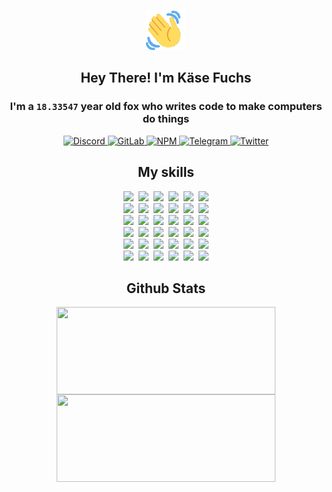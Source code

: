<div><p align=center><img src=./resources/images/wave.gif width=64px height=64px></p><h2 align=center>Hey There! I'm Käse Fuchs</h2><h3 align=center>I'm a <code>18.33547</code> year old fox who writes code to make computers do things</h3><p align=center><a href=https://discord.com/users/507526681125322772><img alt=Discord src="https://img.shields.io/badge/Discord-5865F2?logo=discord&logoColor=white&style=flat-square#98dbd61b9de091db3b6655929fac73d1"> </a><a href=https://gitlab.com/kasefuchs><img alt=GitLab src="https://img.shields.io/badge/GitLab-330F63?logo=gitlab&logoColor=white&style=flat-square#98dbd61b9de091db3b6655929fac73d1"> </a><a href=https://npmjs.com/~kasefuchs><img alt=NPM src="https://img.shields.io/badge/NPM-CB3837?logo=npm&logoColor=white&style=flat-square#98dbd61b9de091db3b6655929fac73d1"> </a><a href=https://t.me/kasefuchs><img alt=Telegram src="https://img.shields.io/badge/Telegram-2CA5E0?logo=telegram&logoColor=white&style=flat-square#98dbd61b9de091db3b6655929fac73d1"> </a><a href=https://twitter.com/kasefuchs><img alt=Twitter src="https://img.shields.io/badge/Twitter-1DA1F2?logo=twitter&logoColor=white&style=flat-square#98dbd61b9de091db3b6655929fac73d1"></a></p><h2 align=center>My skills</h2><p align=center><a href=https://aws.amazon.com/ ><picture><source srcset="https://skillicons.dev/icons?i=aws&theme=dark#98dbd61b9de091db3b6655929fac73d1" media="(prefers-color-scheme: dark)"><source srcset="https://skillicons.dev/icons?i=aws&theme=light#98dbd61b9de091db3b6655929fac73d1" media="(prefers-color-scheme: light), (prefers-color-scheme: no-preference)"><img src="https://skillicons.dev/icons?i=aws&theme=light#98dbd61b9de091db3b6655929fac73d1"></picture></a>&nbsp;&nbsp;<a href=https://en.wikipedia.org/wiki/Bash_(Unix_shell)><picture><source srcset="https://skillicons.dev/icons?i=bash&theme=dark#98dbd61b9de091db3b6655929fac73d1" media="(prefers-color-scheme: dark)"><source srcset="https://skillicons.dev/icons?i=bash&theme=light#98dbd61b9de091db3b6655929fac73d1" media="(prefers-color-scheme: light), (prefers-color-scheme: no-preference)"><img src="https://skillicons.dev/icons?i=bash&theme=light#98dbd61b9de091db3b6655929fac73d1"></picture></a>&nbsp;&nbsp;<a href=https://discord.com/developers/docs><picture><source srcset="https://skillicons.dev/icons?i=bots&theme=dark#98dbd61b9de091db3b6655929fac73d1" media="(prefers-color-scheme: dark)"><source srcset="https://skillicons.dev/icons?i=bots&theme=light#98dbd61b9de091db3b6655929fac73d1" media="(prefers-color-scheme: light), (prefers-color-scheme: no-preference)"><img src="https://skillicons.dev/icons?i=bots&theme=light#98dbd61b9de091db3b6655929fac73d1"></picture></a>&nbsp;&nbsp;<a href=https://www.cloudflare.com/ ><picture><source srcset="https://skillicons.dev/icons?i=cloudflare&theme=dark#98dbd61b9de091db3b6655929fac73d1" media="(prefers-color-scheme: dark)"><source srcset="https://skillicons.dev/icons?i=cloudflare&theme=light#98dbd61b9de091db3b6655929fac73d1" media="(prefers-color-scheme: light), (prefers-color-scheme: no-preference)"><img src="https://skillicons.dev/icons?i=cloudflare&theme=light#98dbd61b9de091db3b6655929fac73d1"></picture></a>&nbsp;&nbsp;<a href=https://en.wikipedia.org/wiki/CSS><picture><source srcset="https://skillicons.dev/icons?i=css&theme=dark#98dbd61b9de091db3b6655929fac73d1" media="(prefers-color-scheme: dark)"><source srcset="https://skillicons.dev/icons?i=css&theme=light#98dbd61b9de091db3b6655929fac73d1" media="(prefers-color-scheme: light), (prefers-color-scheme: no-preference)"><img src="https://skillicons.dev/icons?i=css&theme=light#98dbd61b9de091db3b6655929fac73d1"></picture></a>&nbsp;&nbsp;<a href=https://www.docker.com/ ><picture><source srcset="https://skillicons.dev/icons?i=docker&theme=dark#98dbd61b9de091db3b6655929fac73d1" media="(prefers-color-scheme: dark)"><source srcset="https://skillicons.dev/icons?i=docker&theme=light#98dbd61b9de091db3b6655929fac73d1" media="(prefers-color-scheme: light), (prefers-color-scheme: no-preference)"><img src="https://skillicons.dev/icons?i=docker&theme=light#98dbd61b9de091db3b6655929fac73d1"></picture></a><br><a href=https://www.electronjs.org/ ><picture><source srcset="https://skillicons.dev/icons?i=electron&theme=dark#98dbd61b9de091db3b6655929fac73d1" media="(prefers-color-scheme: dark)"><source srcset="https://skillicons.dev/icons?i=electron&theme=light#98dbd61b9de091db3b6655929fac73d1" media="(prefers-color-scheme: light), (prefers-color-scheme: no-preference)"><img src="https://skillicons.dev/icons?i=electron&theme=light#98dbd61b9de091db3b6655929fac73d1"></picture></a>&nbsp;&nbsp;<a href=https://expressjs.com/ ><picture><source srcset="https://skillicons.dev/icons?i=express&theme=dark#98dbd61b9de091db3b6655929fac73d1" media="(prefers-color-scheme: dark)"><source srcset="https://skillicons.dev/icons?i=express&theme=light#98dbd61b9de091db3b6655929fac73d1" media="(prefers-color-scheme: light), (prefers-color-scheme: no-preference)"><img src="https://skillicons.dev/icons?i=express&theme=light#98dbd61b9de091db3b6655929fac73d1"></picture></a>&nbsp;&nbsp;<a href=https://www.figma.com/ ><picture><source srcset="https://skillicons.dev/icons?i=figma&theme=dark#98dbd61b9de091db3b6655929fac73d1" media="(prefers-color-scheme: dark)"><source srcset="https://skillicons.dev/icons?i=figma&theme=light#98dbd61b9de091db3b6655929fac73d1" media="(prefers-color-scheme: light), (prefers-color-scheme: no-preference)"><img src="https://skillicons.dev/icons?i=figma&theme=light#98dbd61b9de091db3b6655929fac73d1"></picture></a>&nbsp;&nbsp;<a href=https://firebase.google.com/ ><picture><source srcset="https://skillicons.dev/icons?i=firebase&theme=dark#98dbd61b9de091db3b6655929fac73d1" media="(prefers-color-scheme: dark)"><source srcset="https://skillicons.dev/icons?i=firebase&theme=light#98dbd61b9de091db3b6655929fac73d1" media="(prefers-color-scheme: light), (prefers-color-scheme: no-preference)"><img src="https://skillicons.dev/icons?i=firebase&theme=light#98dbd61b9de091db3b6655929fac73d1"></picture></a>&nbsp;&nbsp;<a href=https://flask.palletsprojects.com/ ><picture><source srcset="https://skillicons.dev/icons?i=flask&theme=dark#98dbd61b9de091db3b6655929fac73d1" media="(prefers-color-scheme: dark)"><source srcset="https://skillicons.dev/icons?i=flask&theme=light#98dbd61b9de091db3b6655929fac73d1" media="(prefers-color-scheme: light), (prefers-color-scheme: no-preference)"><img src="https://skillicons.dev/icons?i=flask&theme=light#98dbd61b9de091db3b6655929fac73d1"></picture></a>&nbsp;&nbsp;<a href=https://cloud.google.com/ ><picture><source srcset="https://skillicons.dev/icons?i=gcp&theme=dark#98dbd61b9de091db3b6655929fac73d1" media="(prefers-color-scheme: dark)"><source srcset="https://skillicons.dev/icons?i=gcp&theme=light#98dbd61b9de091db3b6655929fac73d1" media="(prefers-color-scheme: light), (prefers-color-scheme: no-preference)"><img src="https://skillicons.dev/icons?i=gcp&theme=light#98dbd61b9de091db3b6655929fac73d1"></picture></a><br><a href=https://git-scm.com/ ><picture><source srcset="https://skillicons.dev/icons?i=git&theme=dark#98dbd61b9de091db3b6655929fac73d1" media="(prefers-color-scheme: dark)"><source srcset="https://skillicons.dev/icons?i=git&theme=light#98dbd61b9de091db3b6655929fac73d1" media="(prefers-color-scheme: light), (prefers-color-scheme: no-preference)"><img src="https://skillicons.dev/icons?i=git&theme=light#98dbd61b9de091db3b6655929fac73d1"></picture></a>&nbsp;&nbsp;<a href=https://github.com/ ><picture><source srcset="https://skillicons.dev/icons?i=github&theme=dark#98dbd61b9de091db3b6655929fac73d1" media="(prefers-color-scheme: dark)"><source srcset="https://skillicons.dev/icons?i=github&theme=light#98dbd61b9de091db3b6655929fac73d1" media="(prefers-color-scheme: light), (prefers-color-scheme: no-preference)"><img src="https://skillicons.dev/icons?i=github&theme=light#98dbd61b9de091db3b6655929fac73d1"></picture></a>&nbsp;&nbsp;<a href=https://gitlab.com/ ><picture><source srcset="https://skillicons.dev/icons?i=gitlab&theme=dark#98dbd61b9de091db3b6655929fac73d1" media="(prefers-color-scheme: dark)"><source srcset="https://skillicons.dev/icons?i=gitlab&theme=light#98dbd61b9de091db3b6655929fac73d1" media="(prefers-color-scheme: light), (prefers-color-scheme: no-preference)"><img src="https://skillicons.dev/icons?i=gitlab&theme=light#98dbd61b9de091db3b6655929fac73d1"></picture></a>&nbsp;&nbsp;<a href=https://www.heroku.com/ ><picture><source srcset="https://skillicons.dev/icons?i=heroku&theme=dark#98dbd61b9de091db3b6655929fac73d1" media="(prefers-color-scheme: dark)"><source srcset="https://skillicons.dev/icons?i=heroku&theme=light#98dbd61b9de091db3b6655929fac73d1" media="(prefers-color-scheme: light), (prefers-color-scheme: no-preference)"><img src="https://skillicons.dev/icons?i=heroku&theme=light#98dbd61b9de091db3b6655929fac73d1"></picture></a>&nbsp;&nbsp;<a href=https://en.wikipedia.org/wiki/HTML><picture><source srcset="https://skillicons.dev/icons?i=html&theme=dark#98dbd61b9de091db3b6655929fac73d1" media="(prefers-color-scheme: dark)"><source srcset="https://skillicons.dev/icons?i=html&theme=light#98dbd61b9de091db3b6655929fac73d1" media="(prefers-color-scheme: light), (prefers-color-scheme: no-preference)"><img src="https://skillicons.dev/icons?i=html&theme=light#98dbd61b9de091db3b6655929fac73d1"></picture></a>&nbsp;&nbsp;<a href=https://en.wikipedia.org/wiki/JavaScript><picture><source srcset="https://skillicons.dev/icons?i=js&theme=dark#98dbd61b9de091db3b6655929fac73d1" media="(prefers-color-scheme: dark)"><source srcset="https://skillicons.dev/icons?i=js&theme=light#98dbd61b9de091db3b6655929fac73d1" media="(prefers-color-scheme: light), (prefers-color-scheme: no-preference)"><img src="https://skillicons.dev/icons?i=js&theme=light#98dbd61b9de091db3b6655929fac73d1"></picture></a><br><a href=https://en.wikipedia.org/wiki/Linux><picture><source srcset="https://skillicons.dev/icons?i=linux&theme=dark#98dbd61b9de091db3b6655929fac73d1" media="(prefers-color-scheme: dark)"><source srcset="https://skillicons.dev/icons?i=linux&theme=light#98dbd61b9de091db3b6655929fac73d1" media="(prefers-color-scheme: light), (prefers-color-scheme: no-preference)"><img src="https://skillicons.dev/icons?i=linux&theme=light#98dbd61b9de091db3b6655929fac73d1"></picture></a>&nbsp;&nbsp;<a href=https://mui.com/ ><picture><source srcset="https://skillicons.dev/icons?i=materialui&theme=dark#98dbd61b9de091db3b6655929fac73d1" media="(prefers-color-scheme: dark)"><source srcset="https://skillicons.dev/icons?i=materialui&theme=light#98dbd61b9de091db3b6655929fac73d1" media="(prefers-color-scheme: light), (prefers-color-scheme: no-preference)"><img src="https://skillicons.dev/icons?i=materialui&theme=light#98dbd61b9de091db3b6655929fac73d1"></picture></a>&nbsp;&nbsp;<a href=https://en.wikipedia.org/wiki/Markdown><picture><source srcset="https://skillicons.dev/icons?i=md&theme=dark#98dbd61b9de091db3b6655929fac73d1" media="(prefers-color-scheme: dark)"><source srcset="https://skillicons.dev/icons?i=md&theme=light#98dbd61b9de091db3b6655929fac73d1" media="(prefers-color-scheme: light), (prefers-color-scheme: no-preference)"><img src="https://skillicons.dev/icons?i=md&theme=light#98dbd61b9de091db3b6655929fac73d1"></picture></a>&nbsp;&nbsp;<a href=https://www.mongodb.com/ ><picture><source srcset="https://skillicons.dev/icons?i=mongodb&theme=dark#98dbd61b9de091db3b6655929fac73d1" media="(prefers-color-scheme: dark)"><source srcset="https://skillicons.dev/icons?i=mongodb&theme=light#98dbd61b9de091db3b6655929fac73d1" media="(prefers-color-scheme: light), (prefers-color-scheme: no-preference)"><img src="https://skillicons.dev/icons?i=mongodb&theme=light#98dbd61b9de091db3b6655929fac73d1"></picture></a>&nbsp;&nbsp;<a href=https://www.mysql.com/ ><picture><source srcset="https://skillicons.dev/icons?i=mysql&theme=dark#98dbd61b9de091db3b6655929fac73d1" media="(prefers-color-scheme: dark)"><source srcset="https://skillicons.dev/icons?i=mysql&theme=light#98dbd61b9de091db3b6655929fac73d1" media="(prefers-color-scheme: light), (prefers-color-scheme: no-preference)"><img src="https://skillicons.dev/icons?i=mysql&theme=light#98dbd61b9de091db3b6655929fac73d1"></picture></a>&nbsp;&nbsp;<a href=https://nextjs.org/ ><picture><source srcset="https://skillicons.dev/icons?i=nextjs&theme=dark#98dbd61b9de091db3b6655929fac73d1" media="(prefers-color-scheme: dark)"><source srcset="https://skillicons.dev/icons?i=nextjs&theme=light#98dbd61b9de091db3b6655929fac73d1" media="(prefers-color-scheme: light), (prefers-color-scheme: no-preference)"><img src="https://skillicons.dev/icons?i=nextjs&theme=light#98dbd61b9de091db3b6655929fac73d1"></picture></a><br><a href=https://nodejs.org/en/ ><picture><source srcset="https://skillicons.dev/icons?i=nodejs&theme=dark#98dbd61b9de091db3b6655929fac73d1" media="(prefers-color-scheme: dark)"><source srcset="https://skillicons.dev/icons?i=nodejs&theme=light#98dbd61b9de091db3b6655929fac73d1" media="(prefers-color-scheme: light), (prefers-color-scheme: no-preference)"><img src="https://skillicons.dev/icons?i=nodejs&theme=light#98dbd61b9de091db3b6655929fac73d1"></picture></a>&nbsp;&nbsp;<a href=https://www.postgresql.org/ ><picture><source srcset="https://skillicons.dev/icons?i=postgres&theme=dark#98dbd61b9de091db3b6655929fac73d1" media="(prefers-color-scheme: dark)"><source srcset="https://skillicons.dev/icons?i=postgres&theme=light#98dbd61b9de091db3b6655929fac73d1" media="(prefers-color-scheme: light), (prefers-color-scheme: no-preference)"><img src="https://skillicons.dev/icons?i=postgres&theme=light#98dbd61b9de091db3b6655929fac73d1"></picture></a>&nbsp;&nbsp;<a href=https://learn.microsoft.com/en-us/powershell/ ><picture><source srcset="https://skillicons.dev/icons?i=powershell&theme=dark#98dbd61b9de091db3b6655929fac73d1" media="(prefers-color-scheme: dark)"><source srcset="https://skillicons.dev/icons?i=powershell&theme=light#98dbd61b9de091db3b6655929fac73d1" media="(prefers-color-scheme: light), (prefers-color-scheme: no-preference)"><img src="https://skillicons.dev/icons?i=powershell&theme=light#98dbd61b9de091db3b6655929fac73d1"></picture></a>&nbsp;&nbsp;<a href=https://www.python.org/ ><picture><source srcset="https://skillicons.dev/icons?i=py&theme=dark#98dbd61b9de091db3b6655929fac73d1" media="(prefers-color-scheme: dark)"><source srcset="https://skillicons.dev/icons?i=py&theme=light#98dbd61b9de091db3b6655929fac73d1" media="(prefers-color-scheme: light), (prefers-color-scheme: no-preference)"><img src="https://skillicons.dev/icons?i=py&theme=light#98dbd61b9de091db3b6655929fac73d1"></picture></a>&nbsp;&nbsp;<a href=https://www.raspberrypi.org/ ><picture><source srcset="https://skillicons.dev/icons?i=raspberrypi&theme=dark#98dbd61b9de091db3b6655929fac73d1" media="(prefers-color-scheme: dark)"><source srcset="https://skillicons.dev/icons?i=raspberrypi&theme=light#98dbd61b9de091db3b6655929fac73d1" media="(prefers-color-scheme: light), (prefers-color-scheme: no-preference)"><img src="https://skillicons.dev/icons?i=raspberrypi&theme=light#98dbd61b9de091db3b6655929fac73d1"></picture></a>&nbsp;&nbsp;<a href=https://reactjs.org/ ><picture><source srcset="https://skillicons.dev/icons?i=react&theme=dark#98dbd61b9de091db3b6655929fac73d1" media="(prefers-color-scheme: dark)"><source srcset="https://skillicons.dev/icons?i=react&theme=light#98dbd61b9de091db3b6655929fac73d1" media="(prefers-color-scheme: light), (prefers-color-scheme: no-preference)"><img src="https://skillicons.dev/icons?i=react&theme=light#98dbd61b9de091db3b6655929fac73d1"></picture></a><br><a href=https://redux.js.org/ ><picture><source srcset="https://skillicons.dev/icons?i=redux&theme=dark#98dbd61b9de091db3b6655929fac73d1" media="(prefers-color-scheme: dark)"><source srcset="https://skillicons.dev/icons?i=redux&theme=light#98dbd61b9de091db3b6655929fac73d1" media="(prefers-color-scheme: light), (prefers-color-scheme: no-preference)"><img src="https://skillicons.dev/icons?i=redux&theme=light#98dbd61b9de091db3b6655929fac73d1"></picture></a>&nbsp;&nbsp;<a href=https://en.wikipedia.org/wiki/Regular_expression><picture><source srcset="https://skillicons.dev/icons?i=regex&theme=dark#98dbd61b9de091db3b6655929fac73d1" media="(prefers-color-scheme: dark)"><source srcset="https://skillicons.dev/icons?i=regex&theme=light#98dbd61b9de091db3b6655929fac73d1" media="(prefers-color-scheme: light), (prefers-color-scheme: no-preference)"><img src="https://skillicons.dev/icons?i=regex&theme=light#98dbd61b9de091db3b6655929fac73d1"></picture></a>&nbsp;&nbsp;<a href=https://en.wikipedia.org/wiki/Sass_(stylesheet_language)><picture><source srcset="https://skillicons.dev/icons?i=sass&theme=dark#98dbd61b9de091db3b6655929fac73d1" media="(prefers-color-scheme: dark)"><source srcset="https://skillicons.dev/icons?i=sass&theme=light#98dbd61b9de091db3b6655929fac73d1" media="(prefers-color-scheme: light), (prefers-color-scheme: no-preference)"><img src="https://skillicons.dev/icons?i=sass&theme=light#98dbd61b9de091db3b6655929fac73d1"></picture></a>&nbsp;&nbsp;<a href=https://www.typescriptlang.org/ ><picture><source srcset="https://skillicons.dev/icons?i=ts&theme=dark#98dbd61b9de091db3b6655929fac73d1" media="(prefers-color-scheme: dark)"><source srcset="https://skillicons.dev/icons?i=ts&theme=light#98dbd61b9de091db3b6655929fac73d1" media="(prefers-color-scheme: light), (prefers-color-scheme: no-preference)"><img src="https://skillicons.dev/icons?i=ts&theme=light#98dbd61b9de091db3b6655929fac73d1"></picture></a>&nbsp;&nbsp;<a href=https://unity.com/ ><picture><source srcset="https://skillicons.dev/icons?i=unity&theme=dark#98dbd61b9de091db3b6655929fac73d1" media="(prefers-color-scheme: dark)"><source srcset="https://skillicons.dev/icons?i=unity&theme=light#98dbd61b9de091db3b6655929fac73d1" media="(prefers-color-scheme: light), (prefers-color-scheme: no-preference)"><img src="https://skillicons.dev/icons?i=unity&theme=light#98dbd61b9de091db3b6655929fac73d1"></picture></a>&nbsp;&nbsp;<a href=https://workers.cloudflare.com/ ><picture><source srcset="https://skillicons.dev/icons?i=workers&theme=dark#98dbd61b9de091db3b6655929fac73d1" media="(prefers-color-scheme: dark)"><source srcset="https://skillicons.dev/icons?i=workers&theme=light#98dbd61b9de091db3b6655929fac73d1" media="(prefers-color-scheme: light), (prefers-color-scheme: no-preference)"><img src="https://skillicons.dev/icons?i=workers&theme=light#98dbd61b9de091db3b6655929fac73d1"></picture></a><br></p><h2 align=center>Github Stats</h2><p align=center><picture><source srcset="https://github-readme-stats-kasefuchs.vercel.app/api/?count_private=true&hide_border=true&hide_rank=true&line_height=20&hide_title=true&username=Kasefuchs&theme=dark#98dbd61b9de091db3b6655929fac73d1" media="(prefers-color-scheme: dark)"><source srcset="https://github-readme-stats-kasefuchs.vercel.app/api/?count_private=true&hide_border=true&hide_rank=true&line_height=20&hide_title=true&username=Kasefuchs&theme=light#98dbd61b9de091db3b6655929fac73d1" media="(prefers-color-scheme: light), (prefers-color-scheme: no-preference)"><img align=middle width=350 height=140 src="https://github-readme-stats-kasefuchs.vercel.app/api/?count_private=true&hide_border=true&hide_rank=true&line_height=20&hide_title=true&username=Kasefuchs&theme=light#98dbd61b9de091db3b6655929fac73d1"></picture><picture><source srcset="https://github-readme-stats-kasefuchs.vercel.app/api/top-langs/?count_private=true&hide_border=true&layout=compact&username=Kasefuchs&theme=dark#98dbd61b9de091db3b6655929fac73d1" media="(prefers-color-scheme: dark)"><source srcset="https://github-readme-stats-kasefuchs.vercel.app/api/top-langs/?count_private=true&hide_border=true&layout=compact&username=Kasefuchs&theme=light#98dbd61b9de091db3b6655929fac73d1" media="(prefers-color-scheme: light), (prefers-color-scheme: no-preference)"><img align=middle width=350 height=140 src="https://github-readme-stats-kasefuchs.vercel.app/api/top-langs/?count_private=true&hide_border=true&layout=compact&username=Kasefuchs&theme=light#98dbd61b9de091db3b6655929fac73d1"></picture></p><img src="https://hit.yhype.me/github/profile?user_id=64592097#98dbd61b9de091db3b6655929fac73d1" alt=""></div>